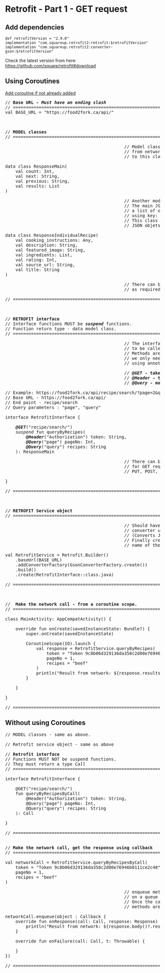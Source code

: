 # Retrofit - Part 1 - GET request

## Add dependencies
```
def retrofitVersion = "2.9.0"
implementation "com.squareup.retrofit2:retrofit:$retrofitVersion"
implementation "com.squareup.retrofit2:converter-gson:$retrofitVersion"
```
Check the latest version from here: https://github.com/square/retrofit#download

## Using Coroutines

[Add coroutine if not already added](https://github.com/Kotlin/kotlinx.coroutines#gradle)  

<pre>
// <b>Base URL - <i>Must have an ending slash</i></b>
// ==========================================================================
val BASE_URL = "https://food2fork.ca/api/"    



// <b>MODEL classes</b>
// ==========================================================================

                                              // Model class, JSON response
                                              // from network will be mapped
                                              // to this class.

data class ResponseMain(
    val count: Int,
    val next: String,
    val previous: String,
    val results: List<ResponseIndividualRecipe>
)

                                              // Another model class.
                                              // The main JSON response contains
                                              // a list of other JSON objects
                                              // using key: "results".
                                              // This class is used for those
                                              // JSON objets.

data class ResponseIndividualRecipe(
    val cooking_instructions: Any,
    val description: String,
    val featured_image: String,
    val ingredients: List<String>,
    val rating: Int,
    val source_url: String,
    val title: String
)

                                              // There can be many other model classes
                                              // as required to map JSON response.

// ==========================================================================



// <b>RETROFIT interface</b>
// Interface functions MUST be <b><i>suspend</i></b> functions.
// Function return type - data model class.
// ==========================================================================

                                              // The interface outlines the methods
                                              // to be called for network operations.
                                              // Methods are implemented by retrofit,
                                              // we only need to provide some information
                                              // using annotations.
                                              
                                              // <b><i>@GET</i> - takes the api end point</b>
                                              // <b><i>@Header</i> - takes info like token</b>
                                              // <b><i>@Query</i> - marks query parameters</b>
                                              
// Example: https://food2fork.ca/api/recipe/search/?page=2&query=chicken
// Base URL - https://food2fork.ca/api/
// End point - recipe/search
// Query parameters : "page", "query"

interface RetrofitInterface {

    <b><i>@GET</i></b>("recipe/search/")
    <i>suspend</i> fun queryByRecipes(
        <b><i>@Header</i></b>("Authorization") token: String,
        <b><i>@Query</i></b>("page") pageNo: Int,
        <b><i>@Query</i></b>("query") recipes: String
    ): ResponseMain

                                              // There can be other methods
                                              // for GET requests or even
                                              // PUT, POST, DELETE requests

}

// ==========================================================================



// <b>RETROFIT Service object</b>
// ==========================================================================

                                              // Should have the base url,
                                              // converter used here is Gson
                                              // (Converts JSON to Model classes).
                                              // Finally create() takes the
                                              // name of the interface.

val RetrofitService = Retrofit.Builder()
    .baseUrl(BASE_URL)
    .addConverterFactory(GsonConverterFactory.create())
    .build()
    .create(RetrofitInterface::class.java)

// ==========================================================================



// <b> Make the network call - from a coroutine scope.</b>
// ==========================================================================

class MainActivity: AppCompatActivity() {

    override fun onCreate(savedInstanceState: Bundle?) {
        super.onCreate(savedInstanceState)
        
        CoroutineScope(IO).launch {
            val response = RetrofitService.queryByRecipes(
                token = "Token 9c8b06d329136da358c2d00e76946b0111ce2c48",
                pageNo = 1,
                recipes = "beef"
            )
            println("Result from network: ${response.results.size}")
        }
        
    }

}

// ==========================================================================
</pre>

## Without using Coroutines

<pre>
// MODEL classes - same as above.

// Retrofit service object - same as above

// <b>Retrofit interface</b>
// Functions MUST NOT be suspend functions.
// They must return a type <i>Call<model_class></i>
// ==========================================================================

interface RetrofitInterface {

    @GET("recipe/search/")
    fun queryByRecipesByCall(
        @Header("Authorization") token: String,
        @Query("page") pageNo: Int,
        @Query("query") recipes: String
    ): Call<ResponseMain>

}

// ==========================================================================


// <b>Make the network call, get the response using callback</b>
// ==========================================================================

val networkCall = RetrofitService.queryByRecipesByCall(
    token = "Token 9c8b06d329136da358c2d00e76946b0111ce2c48",
    pageNo = 1,
    recipes = "beef"
)

                                              // enqueue methods puts the request
                                              // on a queue for retrofit to execute.
                                              // Once the call is executed the callback
                                              // methods are called.

networkCall.enqueue(object : Callback<ResponseMain> {
    override fun onResponse(call: Call<ResponseMain>, response: Response<ResponseMain>) {
        println("Result from network: ${response.body()?.results?.size}")
    }

    override fun onFailure(call: Call<ResponseMain>, t: Throwable) {

    }
})

// ==========================================================================

</pre>
